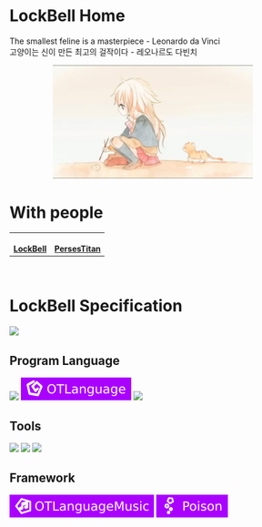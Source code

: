 # LockBell Home 
The smallest feline is a masterpiece - Leonardo da Vinci <br>
고양이는 신이 만든 최고의 걸작이다 - 레오나르도 다빈치

<div align=center>
  <img style="width: 70%;" src="https://github.com/LockBell/LockBell/blob/93bce81ce4464a2eedb4a02d8bdea8133ecf1c9e/image/banner.png?raw=true"/>
</div>

<!--![](https://metrics.lecoq.io/LockBell)-->



<!--
<table>
  <td style="width: 40%"><img style="height: auto; width: 59%;" src="https://github.com/LockBell/LockBell/blob/93bce81ce4464a2eedb4a02d8bdea8133ecf1c9e/image/banner.png?raw=true"/></td>
  <td style="width: 40%"><img style="height: auto; width: 40%;" src="https://metrics.lecoq.io/LockBell"/></td>
</table>

<div style="text-align: center; vertical-align: middle">
  <img style="height: auto; width: 59%;" src="https://github.com/LockBell/LockBell/blob/93bce81ce4464a2eedb4a02d8bdea8133ecf1c9e/image/banner.png?raw=true" alt=""/>
  <img style="height: auto; width: 40%;" src="https://metrics.lecoq.io/LockBell" alt=""/>
</div>
<br>
-->

# With people
<table>
  <tr>
    <td>
      <a href="https://github.com/LockBell" style="text-align: center">
      <img src="https://avatars.githubusercontent.com/LockBell" width="100px;" alt=""/>
      <br><b style="text-align: center">LockBell</b></a>
    </td>
    <td>
      <a href="https://github.com/PersesTitan" style="text-align: center">
      <img src="https://avatars.githubusercontent.com/PersesTitan" width="100px;" alt=""/>
      <br><b style="text-align: center">PersesTitan</b></a>      
    </td>
  </tr>
</table>
<br>

# LockBell Specification

![](https://github-readme-stats.vercel.app/api?username=LockBell&show_icons=true)

## Program Language

![](https://img.shields.io/badge/Java-FFFFFF?style=flat-square&logo=OpenJDK&logoColor=black)
![](https://github.com/OTLanguage/.github/blob/main/image/OTLanguage-flat-square.svg)
![](https://img.shields.io/badge/Kotlin-7F52FF?style=flat-square&logo=Kotlin&&logoColor=white)


## Tools

![](https://img.shields.io/badge/GitHub-181717?style=flat-square&logo=GitHub)
![](https://img.shields.io/badge/Heroku-430098?style=flat-square&logo=Heroku)
![](https://img.shields.io/badge/IntelliJ&nbsp;IDEA-000000?style=flat-square&logo=IntelliJ-IDEA)

## Framework

![](https://github.com/OTLanguage/.github/blob/main/icon/music/OTLanguageMusic-flat-square.svg)
![](https://github.com/OTLanguage/.github/blob/main/image/poison/svg/Poison-flat-square.svg)
